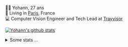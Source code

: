 <p>
  👨🏻 <bold>Yohann</bold>, 27 ans<br/>
  💼 Living in <a href="https://www.google.com/maps?q=paris">Paris</a>, France<br/>
  💻 Computer Vision Engineer and Tech Lead at <a href="https://trayvisor.com/">Trayvisor</a><br/>
</p>

<a href="https://github.com/anuraghazra/github-readme-stats"><img align="center" src="https://github-readme-stats-go94hl40s-yohann84l.vercel.app//api?username=yohann84L&show_icons=true&include_all_commits=true" alt="Yohann's github stats" /> </a>


<details>
  <summary>Some stats ...</summary><br/>
  

<!--START_SECTION:waka-->
![Code Time](http://img.shields.io/badge/Code%20Time-1%2C152%20hrs%2019%20mins-blue)

![Profile Views](http://img.shields.io/badge/Profile%20Views-0-blue)

**🐱 My GitHub Data** 

> 📦 440.9 kB Used in GitHub's Storage 
 > 
> 🏆 1,296 Contributions in the Year 2024
 > 
> 🚫 Not Opted to Hire
 > 
> 📜 26 Public Repositories 
 > 
> 🔑 21 Private Repositories 
 > 
**I'm an Early 🐤** 

```text
🌞 Morning                16251 commits       ████████░░░░░░░░░░░░░░░░░   31.03 % 
🌆 Daytime                29627 commits       ██████████████░░░░░░░░░░░   56.57 % 
🌃 Evening                6371 commits        ███░░░░░░░░░░░░░░░░░░░░░░   12.17 % 
🌙 Night                  121 commits         ░░░░░░░░░░░░░░░░░░░░░░░░░   00.23 % 
```
📅 **I'm Most Productive on Wednesday** 

```text
Monday                   9756 commits        █████░░░░░░░░░░░░░░░░░░░░   18.63 % 
Tuesday                  9789 commits        █████░░░░░░░░░░░░░░░░░░░░   18.69 % 
Wednesday                11177 commits       █████░░░░░░░░░░░░░░░░░░░░   21.34 % 
Thursday                 10534 commits       █████░░░░░░░░░░░░░░░░░░░░   20.11 % 
Friday                   10144 commits       █████░░░░░░░░░░░░░░░░░░░░   19.37 % 
Saturday                 338 commits         ░░░░░░░░░░░░░░░░░░░░░░░░░   00.65 % 
Sunday                   632 commits         ░░░░░░░░░░░░░░░░░░░░░░░░░   01.21 % 
```


📊 **This Week I Spent My Time On** 

```text
🕑︎ Time Zone: Europe/Paris

💬 Programming Languages: 
Python                   5 hrs 17 mins       ██████████████████░░░░░░░   73.75 % 
JSON                     44 mins             ███░░░░░░░░░░░░░░░░░░░░░░   10.34 % 
YAML                     22 mins             █░░░░░░░░░░░░░░░░░░░░░░░░   05.26 % 
Bash                     16 mins             █░░░░░░░░░░░░░░░░░░░░░░░░   03.82 % 
Other                    12 mins             █░░░░░░░░░░░░░░░░░░░░░░░░   02.85 % 

🔥 Editors: 
VS Code                  7 hrs 10 mins       █████████████████████████   100.00 % 

💻 Operating System: 
Mac                      7 hrs 10 mins       █████████████████████████   100.00 % 
```

**I Mostly Code in Python** 

```text
Python                   27 repos            ██████████████░░░░░░░░░░░   56.25 % 
Jupyter Notebook         4 repos             ██░░░░░░░░░░░░░░░░░░░░░░░   08.33 % 
JavaScript               3 repos             ██░░░░░░░░░░░░░░░░░░░░░░░   06.25 % 
HTML                     2 repos             █░░░░░░░░░░░░░░░░░░░░░░░░   04.17 % 
Shell                    1 repo              █░░░░░░░░░░░░░░░░░░░░░░░░   02.08 % 
```




 Last Updated on 13/11/2024 00:35:43 UTC
<!--END_SECTION:waka-->
